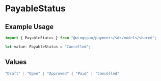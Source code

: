 # PayableStatus

## Example Usage

```typescript
import { PayableStatus } from "@wingspan/payments/sdk/models/shared";

let value: PayableStatus = "Cancelled";
```

## Values

```typescript
"Draft" | "Open" | "Approved" | "Paid" | "Cancelled"
```